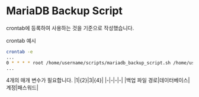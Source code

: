 # MariaDB Backup Script

crontab에 등록하여 사용하는 것을 기준으로 작성했습니다.

crontab 예시
```bash
crontab -e
...
0 * * * * root /home/username/scripts/mariadb_backup_script.sh /home/username database user password
...
```

4개의 매개 변수가 필요합니다.
|${1}|${2}|${3}|${4}|
|-|-|-|-|
|백업 파일 경로|데이터베이스|계정|패스워드|
